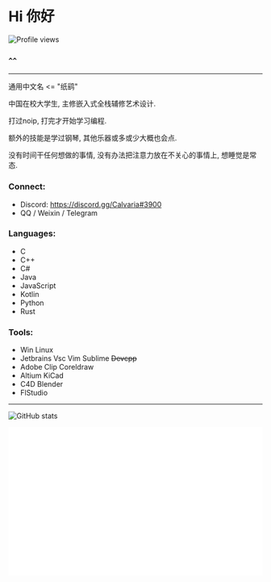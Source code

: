 # Hi 你好

![Profile views](https://komarev.com/ghpvc/?username=calvariaa&label=Profile%20views&color=0e75b6&style=flat)

### `^^`

------

通用中文名 <= "纸鹞"

中国在校大学生, 主修嵌入式全栈辅修艺术设计. 

打过noip, 打完才开始学习编程. 

额外的技能是学过钢琴, 其他乐器或多或少大概也会点. 

没有时间干任何想做的事情, 没有办法把注意力放在不关心的事情上, 想睡觉是常态. 

### Connect:
- Discord: <https://discord.gg/Calvaria#3900>
- QQ / Weixin / Telegram

### Languages:
- C
- C++
- C#
- Java
- JavaScript
- Kotlin
- Python
- Rust

### Tools:
- Win Linux
- Jetbrains Vsc Vim Sublime ~~Devcpp~~
- Adobe Clip Coreldraw
- Altium KiCad
- C4D Blender
- FlStudio

------

![GitHub stats](https://github-readme-stats.vercel.app/api?username=calvariaa&show_icons=true&title_color=fff&icon_color=79ff97&text_color=9f9f9f&bg_color=0D1117&count_private=true)

![Languages](https://raw.githubusercontent.com/Calvariaa/github-stats/master/generated/languages.svg#gh-dark-mode-only)
